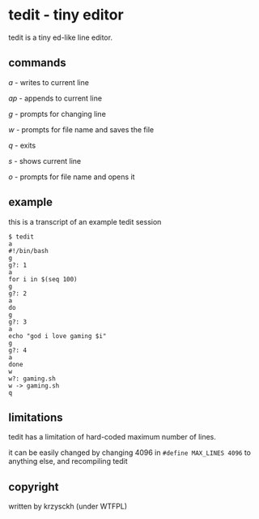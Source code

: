 # tedit - **t**iny **edit**or

tedit is a tiny ed-like line editor.

## commands

*a*	-	writes to current line

*ap*	-	appends to current line

*g*	-	prompts for changing line

*w*	-	prompts for file name and saves the file

*q*	-	exits

*s*	-	shows current line

*o*	-	prompts for file name and opens it

## example

this is a transcript of an example tedit session

	$ tedit
	a
	#!/bin/bash
	g
	g?: 1
	a
	for i in $(seq 100)
	g
	g?: 2
	a
	do
	g
	g?: 3
	a
	echo "god i love gaming $i"
	g
	g?: 4
	a
	done
	w
	w?: gaming.sh
	w -> gaming.sh
	q


## limitations

tedit has a limitation of hard-coded maximum number of lines.

it can be easily changed by changing 4096 in `#define MAX_LINES 4096` to anything else,
and recompiling tedit

## copyright

written by krzysckh (under WTFPL)

